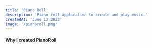 ```yaml
---
title: 'Piano Roll'
description: 'Piano roll application to create and play music.'
createdAt: 'June 13 2023'
image: '/pianoroll.png'
---
```

#### Why I created PianoRoll

